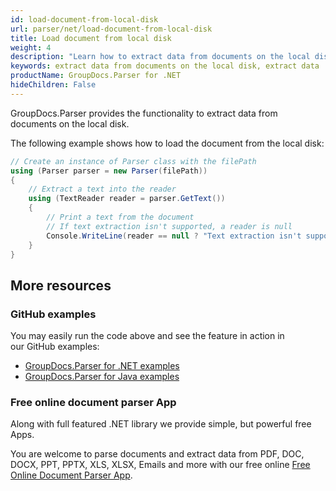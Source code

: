 ```yaml
---
id: load-document-from-local-disk
url: parser/net/load-document-from-local-disk
title: Load document from local disk
weight: 4
description: "Learn how to extract data from documents on the local disk "
keywords: extract data from documents on the local disk, extract data
productName: GroupDocs.Parser for .NET
hideChildren: False
---
```

GroupDocs.Parser provides the functionality to extract data from documents on the local disk.

The following example shows how to load the document from the local disk:

```csharp
// Create an instance of Parser class with the filePath
using (Parser parser = new Parser(filePath))
{
    // Extract a text into the reader
    using (TextReader reader = parser.GetText())
    {
        // Print a text from the document
        // If text extraction isn't supported, a reader is null
        Console.WriteLine(reader == null ? "Text extraction isn't supported" : reader.ReadToEnd());
    }
}
```

## More resources

### GitHub examples

You may easily run the code above and see the feature in action in our GitHub examples:

*   [GroupDocs.Parser for .NET examples](https://github.com/groupdocs-parser/GroupDocs.Parser-for-.NET)    
*   [GroupDocs.Parser for Java examples](https://github.com/groupdocs-parser/GroupDocs.Parser-for-Java)    

### Free online document parser App

Along with full featured .NET library we provide simple, but powerful free Apps.

You are welcome to parse documents and extract data from PDF, DOC, DOCX, PPT, PPTX, XLS, XLSX, Emails and more with our free online [Free Online Document Parser App](https://products.groupdocs.app/parser).